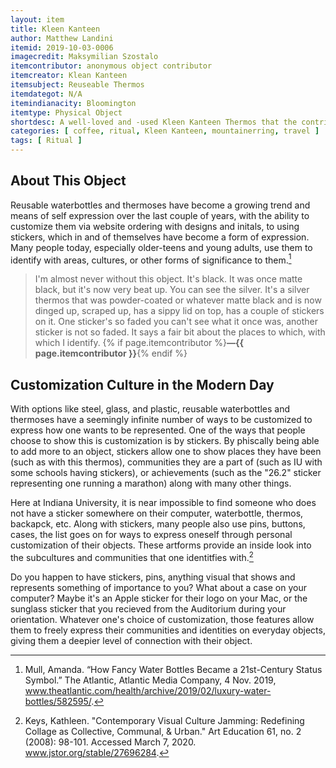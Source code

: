 ```yaml
---
layout: item
title: Kleen Kanteen
author: Matthew Landini
itemid: 2019-10-03-0006
imagecredit: Maksymilian Szostalo
itemcontributor: anonymous object contributor
itemcreator: Klean Kanteen
itemsubject: Reuseable Thermos
itemdategot: N/A
itemindianacity: Bloomington
itemtype: Physical Object
shortdesc: A well-loved and -used Kleen Kanteen Thermos that the contributor never leaves home without.
categories: [ coffee, ritual, Kleen Kanteen, mountainerring, travel ]
tags: [ Ritual ]
---
```

## About This Object

Reusable waterbottles and thermoses have become a growing trend and means of self expression over the last couple of years, with the ability to customize them via website ordering with designs and initals, to using stickers, which in and of themselves have become a form of expression. Many people today, especially older-teens and young adults, use them to identify with areas, cultures, or other forms of significance to them.[^1]

>I'm almost never without this object.  It's black. It was once matte black, but it's now very beat up. You can see the silver. It's a silver thermos that was powder-coated or whatever matte black and is now dinged up, scraped up, has a sippy lid on top, has a couple of stickers on it. One sticker's so faded you can't see what it once was, another sticker is not so faded.  It says a fair bit about the places to which, with which I identify. {% if page.itemcontributor %}**—{{ page.itemcontributor }}**{% endif %}

## Customization Culture in the Modern Day

With options like steel, glass, and plastic, reusable waterbottles and thermoses have a seemingly infinite number of ways to be customized to express how one wants to be represented. One of the ways that people choose to show this is customization is by stickers. By phiscally being able to add more to an object, stickers allow one to show places they have been (such as with this thermos), communities they are a part of (such as IU with some schools having stickers), or achievements (such as the "26.2" sticker representing one running a marathon) along with many other things. 

Here at Indiana University, it is near impossible to find someone who does not have a sticker somewhere on their computer, waterbottle, thermos, backapck, etc. Along with stickers, many people also use pins, buttons, cases, the list goes on for ways to express oneself through personal customization of their objects. These artforms provide an inside look into the subcultures and communities that one identitfies with.[^2]

Do you happen to have stickers, pins, anything visual that shows and represents something of importance to you? What about a case on your computer? Maybe it's an Apple sticker for their logo on your Mac, or the sunglass sticker that you recieved from the Auditorium during your orientation. Whatever one's choice of customization, those features allow them to freely express their communities and identities on everyday objects, giving them a deepier level of connection with their object.

[^1]: Mull, Amanda. “How Fancy Water Bottles Became a 21st-Century Status Symbol.” The Atlantic, Atlantic Media Company, 4 Nov. 2019, www.theatlantic.com/health/archive/2019/02/luxury-water-bottles/582595/.
[^2]: Keys, Kathleen. "Contemporary Visual Culture Jamming: Redefining Collage as Collective, Communal, & Urban." Art Education 61, no. 2 (2008): 98-101. Accessed March 7, 2020. www.jstor.org/stable/27696284.
